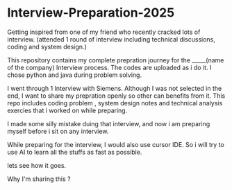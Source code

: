# Interview-Preparation-2025
Getting inspired from one of my friend who recently cracked lots of interview. 
(attended 1 round of interview including technical discussions, coding and system design.)

This repository contains my complete prepration journey for the _____(name of the company) Interview process. The codes are uploaded as i do it. I chose python and java during problem solving. 

I went through 1 Interview with Siemens. Although I was not selected in the end, I want to share my prepration openly so other can benefits from it. This repo includes coding problem , system design notes and technical analysis exercies that i worked on while preparing. 

I made some silly mistake duing that interview, and now i am preparing myself before i sit on any interview. 



While preparing for the interview, I would also use cursor IDE. So i will try to use AI to learn all the stuffs as fast as possible. 

lets see how it goes.

Why I'm sharing this ?

